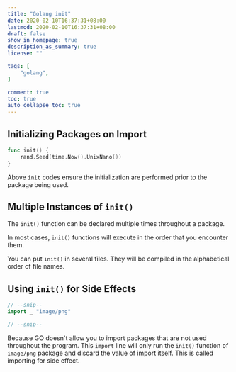 ```yaml
---
title: "Golang init"
date: 2020-02-10T16:37:31+08:00
lastmod: 2020-02-10T16:37:31+08:00
draft: false
show_in_homepage: true
description_as_summary: true
license: ""

tags: [
    "golang",
]

comment: true
toc: true
auto_collapse_toc: true
---
```


## Initializing Packages on Import

```go
func init() {
    rand.Seed(time.Now().UnixNano())
}
```

Above `init` codes ensure the initialization are performed prior to the package being used.

## Multiple Instances of `init()`

The `init()` function can be declared multiple times throughout a package. 

In most cases, `init()` functions will execute in the order that you encounter them.

You can put `init()` in several files. They will be compiled in the alphabetical order of file names.

## Using `init()` for Side Effects

```go
// --snip--
import _ "image/png"

// --snip--
```
Because GO doesn't allow you to import packages that are not used throughout the program. This `import` line will only run the `init()` function of `image/png` package and discard the value of import itself. This is called importing for side effect.
